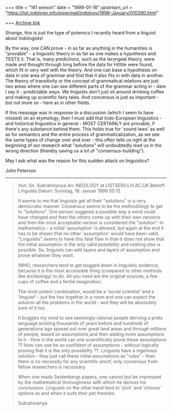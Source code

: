 +++
title = "161 wieson"
date = "1998-01-18"
upstream_url = "https://list.indology.info/pipermail/indology/1998-January/010390.html"

+++
[Archive link](https://list.indology.info/pipermail/indology/1998-January/010390.html)

Strange, this is just the type of polemics I recently heard from a linguist
about Indologists!

By the way, one CAN prove - in as far as anything in the humanities is
"provable" - a linguistic theory in as far as one makes a hypothesis and
TESTS it. That is, many predictions, such as the laryngeal theory, were
made and thought through long before the data for Hittite were found, which
fit in very well with the theory. And one can base a hypothesis on data in
one area of grammar and find that it also fits in with data in another. The
theory of transitivity or the concept of grammatical relations are just two
areas where one can see different parts of the grammar acting in - dare I
say it - predictable ways. We linguists don't just sit around drinking
coffee and making up scientific fairy tales. And concensus is just as
important - but not more so - here as in other fields.

If this message was in response to a discussion (which I seem to have
missed) on an etymology, then I must add that Indo-European linguistics -
and historical linguistics in general - MOST CERTAINLY are provable, if
there's any substance behind them. This holds true for 'sound laws' as well
as for semantics and the entire process of grammaticalization, as we see
the same types of change over and over - this often tells us right at the
beginning of our research what "solutions" will undoubtedly lead us in the
wrong direction (thereby saving us a lot of "consensus-building").

May I ask what was the reason for this sudden attack on linguistics?

John Peterson


----------
> Von: Sn. Subrahmanya <sns at IX.NETCOM.COM>
> An: INDOLOGY at LISTSERV.LIV.AC.UK
> Betreff: Linguists
> Datum: Sonntag, 18. Januar 1998 05:12
>
> It seems to me that linguists get all their "solutions" in
> a very democratic manner.  Consensus seems to be the
> methodology to get to "solutions".  One person suggests
> a possible way a word could have changed and then the others come up with
> their own versions and then the most  acceptable version is considered
the
> "solution".
> In mathematics - a initial 'assumption' is allowed, but again at
> the end it has to be shown that no other 'assumption' would have
> been valid.
> "Linguistis" seems to have this fatal flaw in that-it
> does not show that the initial assumption is the only valid possibility
> and nothing else is possible. So, linguists
> can add layers and layers of assumption and prove whatever they want.
>
> IMHO, researchers tend to get bogged down in linguistic evidence, because
> it is the most accessible thing (compared to other methods
> like archeology) to do. All you need are the original sources, a few cups
> of coffee and a fertile imagination.
>
> The most potent combination, would be a 'social scientist' and a
> 'linguist' - put the two togethar in a room and one can expect the
> solution all the problems in the world - and they will be absolutely
> sure of it too.
>
> It boggles my mind to see seemingly rational
> people deriving a proto language existing thousands of years before and
> hundreds of generations  ago spread out
> over great land areas and through millions of people, based on
> assumptions,and then adding more assumptions to it -
> How in the world can one scientifically prove these assumptions ??
> How can one be so confident of assumptions - without logically
> proving that it is the only possibility ??.
> Linguists have a ingenious solution - they just call these initial
> assumptions as "rules" - then there is no necessity for any scientific
> proof, only consensus from fellow researchers is necessary.
>
> When one reads Seidenbergs papers, one cannot but be impressed by the
> mathematical thoroughness with which he derives his conclusions.
> Linguists on the other hand tend to 'pick' and 'choose' options as and
> when it suits their pet theories.
>
> Subrahmanya



